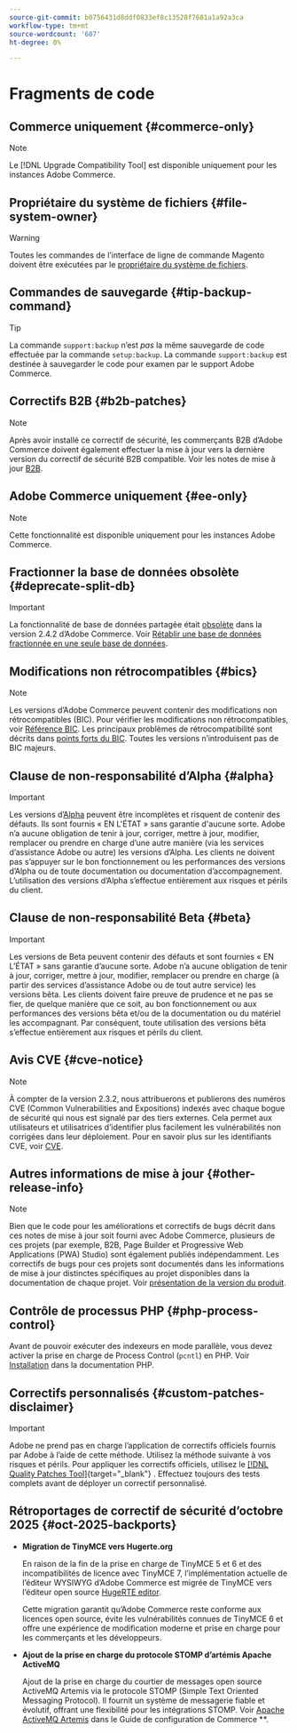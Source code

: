 ```yaml
---
source-git-commit: b0756431d8ddf0833ef8c13528f7681a1a92a3ca
workflow-type: tm+mt
source-wordcount: '607'
ht-degree: 0%

---
```

# Fragments de code

## Commerce uniquement {#commerce-only}

>[!NOTE]
>
>Le [!DNL Upgrade Compatibility Tool] est disponible uniquement pour les instances Adobe Commerce.

<!-- Configuration guide snippets -->

## Propriétaire du système de fichiers {#file-system-owner}

>[!WARNING]
>
>Toutes les commandes de l’interface de ligne de commande Magento doivent être exécutées par le [ propriétaire du système de fichiers](/help/configuration/cli/config-cli.md#prerequisites).

## Commandes de sauvegarde {#tip-backup-command}

>[!TIP]
>
>La commande `support:backup` n’est _pas_ la même sauvegarde de code effectuée par la commande `setup:backup`. La commande `support:backup` est destinée à sauvegarder le code pour examen par le support Adobe Commerce.

## Correctifs B2B {#b2b-patches}

>[!NOTE]
>
>Après avoir installé ce correctif de sécurité, les commerçants B2B d’Adobe Commerce doivent également effectuer la mise à jour vers la dernière version du correctif de sécurité B2B compatible. Voir les notes de mise à jour [B2B](https://experienceleague.adobe.com/en/docs/commerce-admin/b2b/release-notes).

## Adobe Commerce uniquement {#ee-only}

>[!NOTE]
>
>Cette fonctionnalité est disponible uniquement pour les instances Adobe Commerce.

## Fractionner la base de données obsolète {#deprecate-split-db}

>[!IMPORTANT]
>
>La fonctionnalité de base de données partagée était [obsolète](https://community.magento.com/t5/Magento-DevBlog/Deprecation-of-Split-Database-in-Magento-Commerce/ba-p/465187?_ga=2.128934671.2024864496.1657558157-1596100530.1657558157) dans la version 2.4.2 d’Adobe Commerce. Voir [Rétablir une base de données fractionnée en une seule base de données](/help/configuration/storage/revert-split-database.md).

<!-- End of Configuration guide snippets -->

## Modifications non rétrocompatibles {#bics}

>[!NOTE]
>
>Les versions d’Adobe Commerce peuvent contenir des modifications non rétrocompatibles (BIC). Pour vérifier les modifications non rétrocompatibles, voir [Référence BIC](https://developer.adobe.com/commerce/php/development/backward-incompatible-changes/reference/). Les principaux problèmes de rétrocompatibilité sont décrits dans [points forts du BIC](https://developer.adobe.com/commerce/php/development/backward-incompatible-changes/). Toutes les versions n’introduisent pas de BIC majeurs.

## Clause de non-responsabilité d’Alpha {#alpha}

>[!IMPORTANT]
>
>Les versions d’[Alpha](/help/release/versioning-policy.md#alpha-patch-release) peuvent être incomplètes et risquent de contenir des défauts. Ils sont fournis « EN L&#39;ÉTAT » sans garantie d&#39;aucune sorte. Adobe n’a aucune obligation de tenir à jour, corriger, mettre à jour, modifier, remplacer ou prendre en charge d’une autre manière (via les services d’assistance Adobe ou autre) les versions d’Alpha. Les clients ne doivent pas s’appuyer sur le bon fonctionnement ou les performances des versions d’Alpha ou de toute documentation ou documentation d’accompagnement. L’utilisation des versions d’Alpha s’effectue entièrement aux risques et périls du client.

## Clause de non-responsabilité Beta {#beta}

>[!IMPORTANT]
>
>Les versions de Beta peuvent contenir des défauts et sont fournies « EN L’ÉTAT » sans garantie d’aucune sorte. Adobe n’a aucune obligation de tenir à jour, corriger, mettre à jour, modifier, remplacer ou prendre en charge (à partir des services d’assistance Adobe ou de tout autre service) les versions bêta. Les clients doivent faire preuve de prudence et ne pas se fier, de quelque manière que ce soit, au bon fonctionnement ou aux performances des versions bêta et/ou de la documentation ou du matériel les accompagnant. Par conséquent, toute utilisation des versions bêta s’effectue entièrement aux risques et périls du client.

## Avis CVE {#cve-notice}

>[!NOTE]
>
>À compter de la version 2.3.2, nous attribuerons et publierons des numéros CVE (Common Vulnerabilities and Expositions) indexés avec chaque bogue de sécurité qui nous est signalé par des tiers externes. Cela permet aux utilisateurs et utilisatrices d’identifier plus facilement les vulnérabilités non corrigées dans leur déploiement. Pour en savoir plus sur les identifiants CVE, voir [CVE](https://cve.mitre.org/).

## Autres informations de mise à jour {#other-release-info}

>[!NOTE]
>
>Bien que le code pour les améliorations et correctifs de bugs décrit dans ces notes de mise à jour soit fourni avec Adobe Commerce, plusieurs de ces projets (par exemple, B2B, Page Builder et Progressive Web Applications (PWA) Studio) sont également publiés indépendamment. Les correctifs de bugs pour ces projets sont documentés dans les informations de mise à jour distinctes spécifiques au projet disponibles dans la documentation de chaque projet. Voir [présentation de la version du produit](/help/release/release-notes/overview.md).

## Contrôle de processus PHP {#php-process-control}

Avant de pouvoir exécuter des indexeurs en mode parallèle, vous devez activer la prise en charge de Process Control (`pcntl`) en PHP. Voir [Installation](https://www.php.net/manual/en/pcntl.installation.php) dans la documentation PHP.

## Correctifs personnalisés {#custom-patches-disclaimer}

>[!IMPORTANT]
>
>Adobe ne prend pas en charge l’application de correctifs officiels fournis par Adobe à l’aide de cette méthode. Utilisez la méthode suivante à vos risques et périls. Pour appliquer les correctifs officiels, utilisez le [[!DNL Quality Patches Tool]](https://experienceleague.adobe.com/tools/commerce-quality-patches/index.html){target="_blank"} . Effectuez toujours des tests complets avant de déployer un correctif personnalisé.

## Rétroportages de correctif de sécurité d’octobre 2025 {#oct-2025-backports}

<!--These fixes were backported to 2.4.8-pe, 2.4.7-p8, and 2.4.6-p13-->

* **Migration de TinyMCE vers Hugerte.org**

  En raison de la fin de la prise en charge de TinyMCE 5 et 6 et des incompatibilités de licence avec TinyMCE 7, l’implémentation actuelle de l’éditeur WYSIWYG d’Adobe Commerce est migrée de TinyMCE vers l’éditeur open source [HugeRTE editor](https://hugerte.org/).

  Cette migration garantit qu’Adobe Commerce reste conforme aux licences open source, évite les vulnérabilités connues de TinyMCE 6 et offre une expérience de modification moderne et prise en charge pour les commerçants et les développeurs.

* **Ajout de la prise en charge du protocole STOMP d’artémis Apache ActiveMQ**

  Ajout de la prise en charge du courtier de messages open source ActiveMQ Artemis via le protocole STOMP (Simple Text Oriented Messaging Protocol). Il fournit un système de messagerie fiable et évolutif, offrant une flexibilité pour les intégrations STOMP. Voir [Apache ActiveMQ Artemis](https://experienceleague.adobe.com/en/docs/commerce-operations/configuration-guide/message-queues/message-queue-framework#apache-activemq-artemis-stomp) dans le Guide de configuration de Commerce **.


